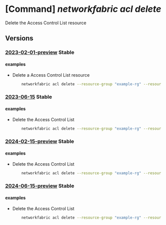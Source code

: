 # [Command] _networkfabric acl delete_

Delete the Access Control List resource

## Versions

### [2023-02-01-preview](/Resources/mgmt-plane/L3N1YnNjcmlwdGlvbnMve30vcmVzb3VyY2Vncm91cHMve30vcHJvdmlkZXJzL21pY3Jvc29mdC5tYW5hZ2VkbmV0d29ya2ZhYnJpYy9hY2Nlc3Njb250cm9sbGlzdHMve30=/2023-02-01-preview.xml) **Stable**

<!-- mgmt-plane /subscriptions/{}/resourcegroups/{}/providers/microsoft.managednetworkfabric/accesscontrollists/{} 2023-02-01-preview -->

#### examples

- Delete a Access Control List resource
    ```bash
        networkfabric acl delete --resource-group "example-rg" --resource-name "example-acl"
    ```

### [2023-06-15](/Resources/mgmt-plane/L3N1YnNjcmlwdGlvbnMve30vcmVzb3VyY2Vncm91cHMve30vcHJvdmlkZXJzL21pY3Jvc29mdC5tYW5hZ2VkbmV0d29ya2ZhYnJpYy9hY2Nlc3Njb250cm9sbGlzdHMve30=/2023-06-15.xml) **Stable**

<!-- mgmt-plane /subscriptions/{}/resourcegroups/{}/providers/microsoft.managednetworkfabric/accesscontrollists/{} 2023-06-15 -->

#### examples

- Delete the Access Control List
    ```bash
        networkfabric acl delete --resource-group "example-rg" --resource-name "example-acl"
    ```

### [2024-02-15-preview](/Resources/mgmt-plane/L3N1YnNjcmlwdGlvbnMve30vcmVzb3VyY2Vncm91cHMve30vcHJvdmlkZXJzL21pY3Jvc29mdC5tYW5hZ2VkbmV0d29ya2ZhYnJpYy9hY2Nlc3Njb250cm9sbGlzdHMve30=/2024-02-15-preview.xml) **Stable**

<!-- mgmt-plane /subscriptions/{}/resourcegroups/{}/providers/microsoft.managednetworkfabric/accesscontrollists/{} 2024-02-15-preview -->

#### examples

- Delete the Access Control List
    ```bash
        networkfabric acl delete --resource-group "example-rg" --resource-name "example-acl"
    ```

### [2024-06-15-preview](/Resources/mgmt-plane/L3N1YnNjcmlwdGlvbnMve30vcmVzb3VyY2Vncm91cHMve30vcHJvdmlkZXJzL21pY3Jvc29mdC5tYW5hZ2VkbmV0d29ya2ZhYnJpYy9hY2Nlc3Njb250cm9sbGlzdHMve30=/2024-06-15-preview.xml) **Stable**

<!-- mgmt-plane /subscriptions/{}/resourcegroups/{}/providers/microsoft.managednetworkfabric/accesscontrollists/{} 2024-06-15-preview -->

#### examples

- Delete the Access Control List
    ```bash
        networkfabric acl delete --resource-group "example-rg" --resource-name "example-acl"
    ```
